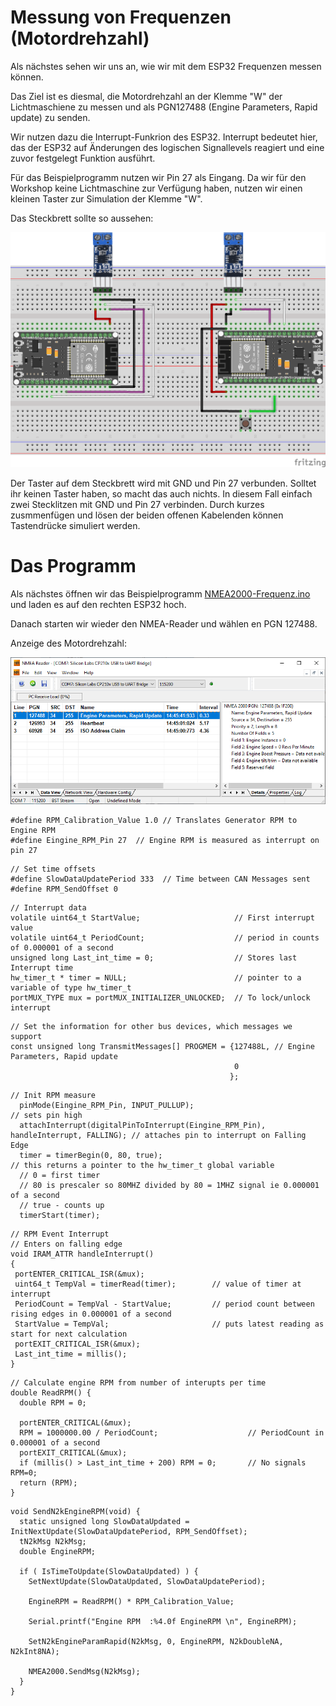 # Messung von Frequenzen (Motordrehzahl)

Als nächstes sehen wir uns an, wie wir mit dem ESP32 Frequenzen messen können.

Das Ziel ist es diesmal, die Motordrehzahl an der Klemme "W" der Lichtmaschiene zu messen und als PGN127488 (Engine Parameters, Rapid update) zu senden.
    
Wir nutzen dazu die Interrupt-Funkrion des ESP32. Interrupt bedeutet hier, das der ESP32 auf Änderungen des logischen Signallevels reagiert und eine zuvor festgelegt Funktion ausführt. 

Für das Beispielprogramm nutzen wir Pin 27 als Eingang. Da wir für den Workshop keine Lichtmaschine zur Verfügung haben, nutzen wir einen kleinen Taster zur Simulation der Klemme "W".

Das Steckbrett sollte so aussehen:

![Steckbrett-Frequenz](https://github.com/AK-Homberger/NMEA2000-Workshop/blob/main/Bilder/NMEA2000-Frequenz_Steckplatine.png)

Der Taster auf dem Steckbrett wird mit GND und Pin 27 verbunden. Solltet ihr keinen Taster haben, so macht das auch nichts. In diesem Fall einfach zwei Stecklitzen mit GND und Pin 27 verbinden. Durch kurzes zusmmenfügen und lösen der beiden offenen Kabelenden können Tastendrücke simuliert werden.

# Das Programm

Als nächstes öffnen wir das Beispielprogramm [NMEA2000-Frequenz.ino](https://github.com/AK-Homberger/NMEA2000-Workshop/blob/main/NMEA2000-Frequenz/NMEA2000-Frequenz.ino) und laden es auf den rechten ESP32 hoch.

Danach starten wir wieder den NMEA-Reader und wählen en PGN 127488.

Anzeige des Motordrehzahl:

![NMEA-Reader7](https://github.com/AK-Homberger/NMEA2000-Workshop/blob/main/Bilder/NMEAReader-7.png)



```
#define RPM_Calibration_Value 1.0 // Translates Generator RPM to Engine RPM 
#define Eingine_RPM_Pin 27  // Engine RPM is measured as interrupt on pin 27
```

```
// Set time offsets
#define SlowDataUpdatePeriod 333  // Time between CAN Messages sent
#define RPM_SendOffset 0
```

```
// Interrupt data
volatile uint64_t StartValue;                     // First interrupt value
volatile uint64_t PeriodCount;                    // period in counts of 0.000001 of a second
unsigned long Last_int_time = 0;                  // Stores last Interrupt time
hw_timer_t * timer = NULL;                        // pointer to a variable of type hw_timer_t
portMUX_TYPE mux = portMUX_INITIALIZER_UNLOCKED;  // To lock/unlock interrupt
```


```
// Set the information for other bus devices, which messages we support
const unsigned long TransmitMessages[] PROGMEM = {127488L, // Engine Parameters, Rapid update                                                  
                                                  0
                                                 };
```


```
// Init RPM measure
  pinMode(Eingine_RPM_Pin, INPUT_PULLUP);                                            // sets pin high
  attachInterrupt(digitalPinToInterrupt(Eingine_RPM_Pin), handleInterrupt, FALLING); // attaches pin to interrupt on Falling Edge
  timer = timerBegin(0, 80, true);                                                   // this returns a pointer to the hw_timer_t global variable
  // 0 = first timer
  // 80 is prescaler so 80MHZ divided by 80 = 1MHZ signal ie 0.000001 of a second
  // true - counts up
  timerStart(timer);   
 ```
 
 
 
 ```
// RPM Event Interrupt
// Enters on falling edge
void IRAM_ATTR handleInterrupt()
{
  portENTER_CRITICAL_ISR(&mux);
  uint64_t TempVal = timerRead(timer);        // value of timer at interrupt
  PeriodCount = TempVal - StartValue;         // period count between rising edges in 0.000001 of a second
  StartValue = TempVal;                       // puts latest reading as start for next calculation
  portEXIT_CRITICAL_ISR(&mux);
  Last_int_time = millis();
}

```

```
// Calculate engine RPM from number of interupts per time
double ReadRPM() {
  double RPM = 0;

  portENTER_CRITICAL(&mux);
  RPM = 1000000.00 / PeriodCount;                    // PeriodCount in 0.000001 of a second
  portEXIT_CRITICAL(&mux);
  if (millis() > Last_int_time + 200) RPM = 0;       // No signals RPM=0;
  return (RPM);
}

```

```
void SendN2kEngineRPM(void) {
  static unsigned long SlowDataUpdated = InitNextUpdate(SlowDataUpdatePeriod, RPM_SendOffset);
  tN2kMsg N2kMsg;
  double EngineRPM;
  
  if ( IsTimeToUpdate(SlowDataUpdated) ) {
    SetNextUpdate(SlowDataUpdated, SlowDataUpdatePeriod);

    EngineRPM = ReadRPM() * RPM_Calibration_Value;
    
    Serial.printf("Engine RPM  :%4.0f EngineRPM \n", EngineRPM);

    SetN2kEngineParamRapid(N2kMsg, 0, EngineRPM, N2kDoubleNA, N2kInt8NA);

    NMEA2000.SendMsg(N2kMsg);
  }
}
```




